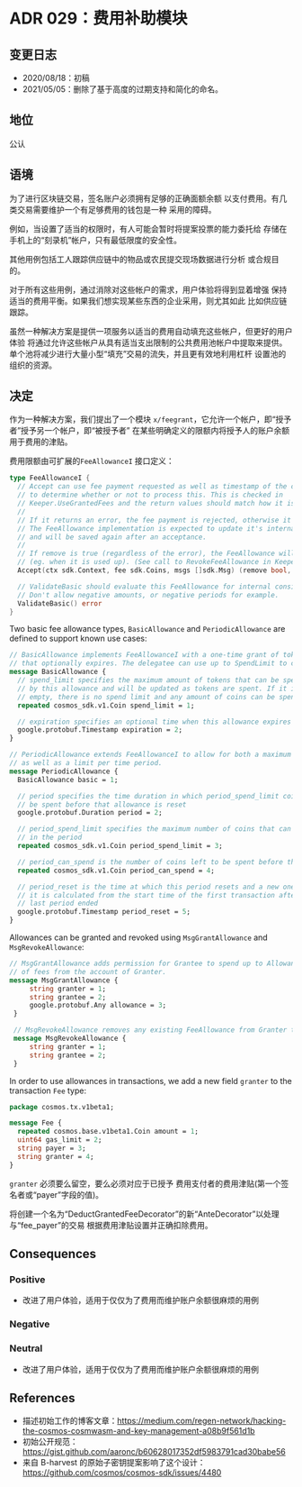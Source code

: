 # ADR 029：费用补助模块

## 变更日志

- 2020/08/18：初稿
- 2021/05/05：删除了基于高度的过期支持和简化的命名。

## 地位

公认

## 语境

为了进行区块链交易，签名账户必须拥有足够的正确面额余额
以支付费用。有几类交易需要维护一个有足够费用的钱包是一种
采用的障碍。

例如，当设置了适当的权限时，有人可能会暂时将提案投票的能力委托给
存储在手机上的“刻录机”帐户，只有最低限度的安全性。

其他用例包括工人跟踪供应链中的物品或农民提交现场数据进行分析
或合规目的。

对于所有这些用例，通过消除对这些帐户的需求，用户体验将得到显着增强
保持适当的费用平衡。如果我们想实现某些东西的企业采用，则尤其如此
比如供应链跟踪。

虽然一种解决方案是提供一项服务以适当的费用自动填充这些帐户，但更好的用户体验
将通过允许这些帐户从具有适当支出限制的公共费用池帐户中提取来提供。
单个池将减少进行大量小型“填充”交易的流失，并且更有效地利用杠杆
设置池的组织的资源。

## 决定

作为一种解决方案，我们提出了一个模块 `x/feegrant`，它允许一个帐户，即“授予者”授予另一个帐户，即“被授予者”
在某些明确定义的限额内将授予人的账户余额用于费用的津贴。

费用限额由可扩展的`FeeAllowanceI` 接口定义： 

```go
type FeeAllowanceI {
  // Accept can use fee payment requested as well as timestamp of the current block
  // to determine whether or not to process this. This is checked in
  // Keeper.UseGrantedFees and the return values should match how it is handled there.
  //
  // If it returns an error, the fee payment is rejected, otherwise it is accepted.
  // The FeeAllowance implementation is expected to update it's internal state
  // and will be saved again after an acceptance.
  //
  // If remove is true (regardless of the error), the FeeAllowance will be deleted from storage
  // (eg. when it is used up). (See call to RevokeFeeAllowance in Keeper.UseGrantedFees)
  Accept(ctx sdk.Context, fee sdk.Coins, msgs []sdk.Msg) (remove bool, err error)

  // ValidateBasic should evaluate this FeeAllowance for internal consistency.
  // Don't allow negative amounts, or negative periods for example.
  ValidateBasic() error
}
```

Two basic fee allowance types, `BasicAllowance` and `PeriodicAllowance` are defined to support known use cases:

```proto
// BasicAllowance implements FeeAllowanceI with a one-time grant of tokens
// that optionally expires. The delegatee can use up to SpendLimit to cover fees.
message BasicAllowance {
  // spend_limit specifies the maximum amount of tokens that can be spent
  // by this allowance and will be updated as tokens are spent. If it is
  // empty, there is no spend limit and any amount of coins can be spent.
  repeated cosmos_sdk.v1.Coin spend_limit = 1;

  // expiration specifies an optional time when this allowance expires
  google.protobuf.Timestamp expiration = 2;
}

// PeriodicAllowance extends FeeAllowanceI to allow for both a maximum cap,
// as well as a limit per time period.
message PeriodicAllowance {
  BasicAllowance basic = 1;

  // period specifies the time duration in which period_spend_limit coins can
  // be spent before that allowance is reset
  google.protobuf.Duration period = 2;

  // period_spend_limit specifies the maximum number of coins that can be spent
  // in the period
  repeated cosmos_sdk.v1.Coin period_spend_limit = 3;

  // period_can_spend is the number of coins left to be spent before the period_reset time
  repeated cosmos_sdk.v1.Coin period_can_spend = 4;

  // period_reset is the time at which this period resets and a new one begins,
  // it is calculated from the start time of the first transaction after the
  // last period ended
  google.protobuf.Timestamp period_reset = 5;
}

```

Allowances can be granted and revoked using `MsgGrantAllowance` and `MsgRevokeAllowance`:

```proto
// MsgGrantAllowance adds permission for Grantee to spend up to Allowance
// of fees from the account of Granter.
message MsgGrantAllowance {
     string granter = 1;
     string grantee = 2;
     google.protobuf.Any allowance = 3;
 }

 // MsgRevokeAllowance removes any existing FeeAllowance from Granter to Grantee.
 message MsgRevokeAllowance {
     string granter = 1;
     string grantee = 2;
 }
```

In order to use allowances in transactions, we add a new field `granter` to the transaction `Fee` type:

```proto
package cosmos.tx.v1beta1;

message Fee {
  repeated cosmos.base.v1beta1.Coin amount = 1;
  uint64 gas_limit = 2;
  string payer = 3;
  string granter = 4;
}
```

`granter` 必须要么留空，要么必须对应于已授予
费用支付者的费用津贴(第一个签名者或“payer”字段的值)。

将创建一个名为“DeductGrantedFeeDecorator”的新“AnteDecorator”以处理与“fee_payer”的交易
根据费用津贴设置并正确扣除费用。 

## Consequences

### Positive

- 改进了用户体验，适用于仅仅为了费用而维护账户余额很麻烦的用例

### Negative

### Neutral

- 改进了用户体验，适用于仅仅为了费用而维护账户余额很麻烦的用例

## References

- 描述初始工作的博客文章：https://medium.com/regen-network/hacking-the-cosmos-cosmwasm-and-key-management-a08b9f561d1b
- 初始公开规范：https://gist.github.com/aaronc/b60628017352df5983791cad30babe56
- 来自 B-harvest 的原始子密钥提案影响了这个设计：https://github.com/cosmos/cosmos-sdk/issues/4480 